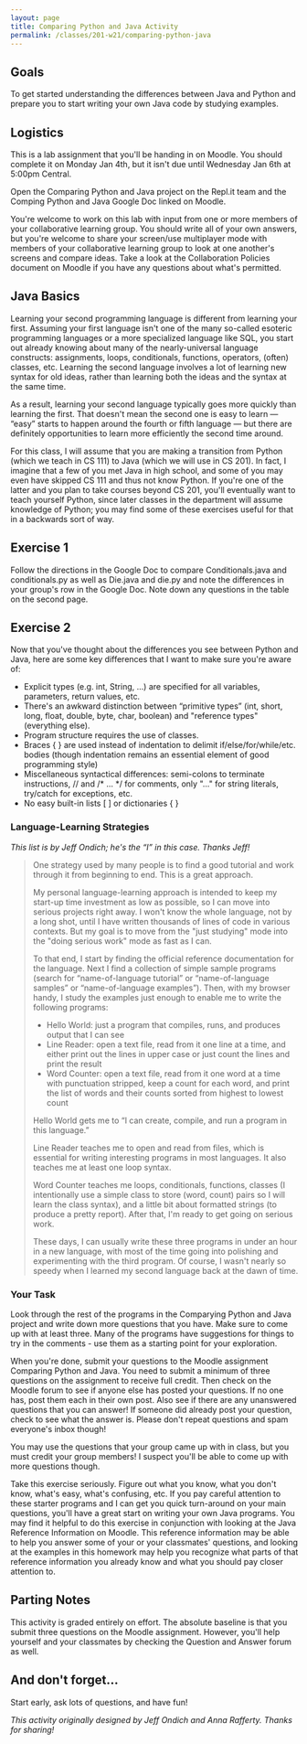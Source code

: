 ```yaml
---
layout: page
title: Comparing Python and Java Activity
permalink: /classes/201-w21/comparing-python-java
---
```


## Goals
To get started understanding the differences between Java and Python and prepare you to start writing your own Java code by studying examples.

## Logistics
This is a lab assignment that you'll be handing in on Moodle. You should complete it on Monday Jan 4th, but it isn't due until Wednesday Jan 6th at 5:00pm Central.

Open the Comparing Python and Java project on the Repl.it team and the Comping Python and Java Google Doc linked on Moodle.

You're welcome to work on this lab with input from one or more members of your collaborative learning group. You should write all of your own answers, but you're welcome to share your screen/use multiplayer mode with members of your collaborative learning group to look at one another's screens and compare ideas. Take a look at the Collaboration Policies document on Moodle if you have any questions about what's permitted.

## Java Basics
Learning your second programming language is different from learning your first. Assuming your first language isn't one of the many so-called esoteric programming languages or a more specialized language like SQL, you start out already knowing about many of the nearly-universal language constructs: assignments, loops, conditionals, functions, operators, (often) classes, etc. Learning the second language involves a lot of learning new syntax for old ideas, rather than learning both the ideas and the syntax at the same time.

As a result, learning your second language typically goes more quickly than learning the first. That doesn't mean the second one is easy to learn — “easy” starts to happen around the fourth or fifth language — but there are definitely opportunities to learn more efficiently the second time around.

For this class, I will assume that you are making a transition from Python (which we teach in CS 111) to Java (which we will use in CS 201). In fact, I imagine that a few of you met Java in high school, and some of you may even have skipped CS 111 and thus not know Python. If you're one of the latter and you plan to take courses beyond CS 201, you'll eventually want to teach yourself Python, since later classes in the department will assume knowledge of Python; you may find some of these exercises useful for that in a backwards sort of way.

## Exercise 1
Follow the directions in the Google Doc to compare Conditionals.java and conditionals.py as well as Die.java and die.py and note the differences in your group's row in the Google Doc. 
Note down any questions in the table on the second page.

## Exercise 2
Now that you've thought about the differences you see between Python and Java, here are some key differences that I want to make sure you're aware of:

* Explicit types (e.g. int, String, ...) are specified for all variables, parameters, return values, etc.
* There's an awkward distinction between “primitive types” (int, short, long, float, double, byte, char, boolean) and "reference types" (everything else).
* Program structure requires the use of classes.
* Braces { } are used instead of indentation to delimit if/else/for/while/etc. bodies (though indentation remains an essential element of good programming style)
* Miscellaneous syntactical differences: semi-colons to terminate instructions, // and /* ... */ for comments, only "..." for string literals, try/catch for exceptions, etc.
* No easy built-in lists [ ] or dictionaries { }

### Language-Learning Strategies
*This list is by Jeff Ondich; he's the “I” in this case. Thanks Jeff!*
<blockquote>
<p>One strategy used by many people is to find a good tutorial and work through it from beginning to end. This is a great approach.</p>

<p>My personal language-learning approach is intended to keep my start-up time investment as low as possible, so I can move into serious projects right away. I won't know the whole language, not by a long shot, until I have written thousands of lines of code in various contexts. But my goal is to move from the "just studying" mode into the "doing serious work" mode as fast as I can.</p>

<p>To that end, I start by finding the official reference documentation for the language. Next I find a collection of simple sample programs (search for “name-of-language tutorial” or “name-of-language samples” or “name-of-language examples”). Then, with my browser handy, I study the examples just enough to enable me to write the following programs:</p>

<p>
<ul>
<li> Hello World: just a program that compiles, runs, and produces output that I can see</li>
<li> Line Reader: open a text file, read from it one line at a time, and either print out the lines in upper case or just count the lines and print the result</li>
<li> Word Counter: open a text file, read from it one word at a time with punctuation stripped, keep a count for each word, and print the list of words and their counts sorted from highest to lowest count</li>
</ul>
</p>


<p>Hello World gets me to “I can create, compile, and run a program in this language.”</p>

<p>Line Reader teaches me to open and read from files, which is essential for writing interesting programs in most languages. It also teaches me at least one loop syntax.</p>

<p>Word Counter teaches me loops, conditionals, functions, classes (I intentionally use a simple class to store (word, count) pairs so I will learn the class syntax), and a little bit about formatted strings (to produce a pretty report). After that, I'm ready to get going on serious work.</p>

<p>These days, I can usually write these three programs in under an hour in a new language, with most of the time going into polishing and experimenting with the third program. Of course, I wasn't nearly so speedy when I learned my second language back at the dawn of time.</p>
</blockquote>

### Your Task
Look through the rest of the programs in the Comparying Python and Java project and write down more questions that you have. Make sure to come up with at least three. Many of the programs have suggestions for things to try in the comments - use them as a starting point for your exploration.

When you're done, submit your questions to the Moodle assignment Comparing Python and Java. You need to submit a minimum of three questions on the assignment to receive full credit. Then check on the Moodle forum to see if anyone else has posted your questions. If no one has, post them each in their own post. Also see if there are any unanswered questions that you can answer! If someone did already post your question, check to see what the answer is. Please don't repeat questions and spam everyone's inbox though!

You may use the questions that your group came up with in class, but you must credit your group members! I suspect you'll be able to come up with more questions though.

Take this exercise seriously. Figure out what you know, what you don't know, what's easy, what's confusing, etc. If you pay careful attention to these starter programs and I can get you quick turn-around on your main questions, you'll have a great start on writing your own Java programs. You may find it helpful to do this exercise in conjunction with looking at the Java Reference Information on Moodle. This reference information may be able to help you answer some of your or your classmates' questions, and looking at the examples in this homework may help you recognize what parts of that reference information you already know and what you should pay closer attention to.

## Parting Notes
This activity is graded entirely on effort. The absolute baseline is that you submit three questions on the Moodle assignment. However, you'll help yourself and your classmates by checking the Question and Answer forum as well.

## And don't forget...

Start early, ask lots of questions, and have fun!

*This activity originally designed by Jeff Ondich and Anna Rafferty. Thanks for sharing!*